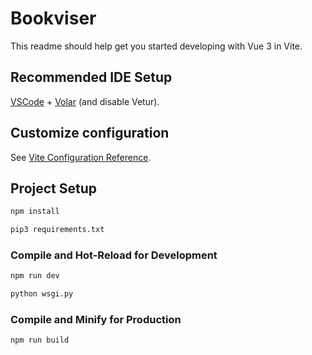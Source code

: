 # Bookviser

This readme should help get you started developing with Vue 3 in Vite.

## Recommended IDE Setup

[VSCode](https://code.visualstudio.com/) + [Volar](https://marketplace.visualstudio.com/items?itemName=Vue.volar) (and disable Vetur).

## Customize configuration

See [Vite Configuration Reference](https://vitejs.dev/config/).

## Project Setup

```sh
npm install
```
```sh
pip3 requirements.txt
```

### Compile and Hot-Reload for Development

```sh
npm run dev
```
```sh
python wsgi.py
```

### Compile and Minify for Production

```sh
npm run build
```
